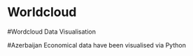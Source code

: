 # Worldcloud
#Wordcloud Data Visualisation

#Azerbaijan Economical data have been visualised via Python


